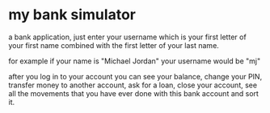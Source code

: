 # my bank simulator

a bank application, just enter your username which is your first letter of your first name combined with the first letter of your last name.

for example if your name is "Michael Jordan" your username would be "mj"

after you log in to your account you can see your balance, change your PIN, transfer money to another account, ask for a loan, close your account, see all the movements that you have ever done with this bank account and sort it.
